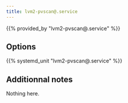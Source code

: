 ```yaml
---
title: lvm2-pvscan@.service
---
```


{{% provided_by "lvm2-pvscan@.service" %}}

## Options

{{% systemd_unit "lvm2-pvscan@.service" %}}

## Additionnal notes

Nothing here.
